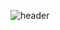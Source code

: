![header](https://capsule-render.vercel.app/api?type=venom&color=gradient&customColorList=18&height=400&section=header&text=treasure-sky&fontSize=70&stroke=9947ff&fontColor=000000&strokeWidth=1)
